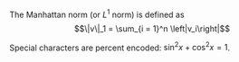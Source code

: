 The Manhattan norm (or $L^1$ norm) is defined as
$$\|v\|_1 = \sum_{i = 1}^n \left|v_i\right|$$

Special characters are percent encoded: $\sin^2 x + \cos^2 x = 1$.

